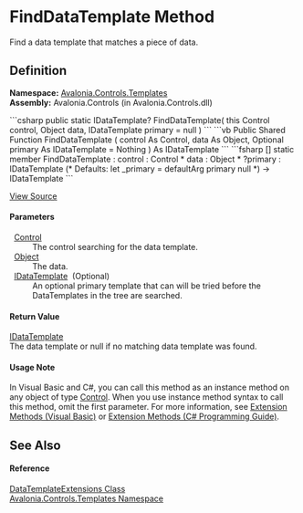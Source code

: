 # FindDataTemplate Method


Find a data template that matches a piece of data.



## Definition
**Namespace:** <a href="N_Avalonia_Controls_Templates">Avalonia.Controls.Templates</a>  
**Assembly:** Avalonia.Controls (in Avalonia.Controls.dll)

<Tabs groupId="api-code-preview">
<TabItem value="csharp" label="C#">
```csharp
public static IDataTemplate? FindDataTemplate(
	this Control control,
	Object data,
	IDataTemplate primary = null
)
```
</TabItem>
<TabItem value="vb" label="VB">
```vb
<ExtensionAttribute>
Public Shared Function FindDataTemplate ( 
	control As Control,
	data As Object,
	Optional primary As IDataTemplate = Nothing
) As IDataTemplate
```
</TabItem>
<TabItem value="fsharp" label="F#">
```fsharp
[<ExtensionAttribute>]
static member FindDataTemplate : 
        control : Control * 
        data : Object * 
        ?primary : IDataTemplate 
(* Defaults:
        let _primary = defaultArg primary null
*)
-> IDataTemplate 
```
</TabItem>
</Tabs>



<a href="https://github.com/AvaloniaUI/Avalonia/tree/master/src/Avalonia.Controls/Templates/DataTemplateExtensions.cs#L25" title="View the source code">View Source</a>



#### Parameters
<dl><dt>  <a href="T_Avalonia_Controls_Control">Control</a></dt><dd>The control searching for the data template.</dd><dt>  <a href="https://learn.microsoft.com/dotnet/api/system.object" target="_blank" rel="noopener noreferrer">Object</a></dt><dd>The data.</dd><dt>  <a href="T_Avalonia_Controls_Templates_IDataTemplate">IDataTemplate</a>  (Optional)</dt><dd>An optional primary template that can will be tried before the DataTemplates in the tree are searched.</dd></dl>

#### Return Value
<a href="T_Avalonia_Controls_Templates_IDataTemplate">IDataTemplate</a>  
The data template or null if no matching data template was found.

#### Usage Note
In Visual Basic and C#, you can call this method as an instance method on any object of type <a href="T_Avalonia_Controls_Control">Control</a>. When you use instance method syntax to call this method, omit the first parameter. For more information, see <a href="https://docs.microsoft.com/dotnet/visual-basic/programming-guide/language-features/procedures/extension-methods" target="_blank" rel="noopener noreferrer">Extension Methods (Visual Basic)</a> or <a href="https://docs.microsoft.com/dotnet/csharp/programming-guide/classes-and-structs/extension-methods" target="_blank" rel="noopener noreferrer">Extension Methods (C# Programming Guide)</a>.

## See Also


#### Reference
<a href="T_Avalonia_Controls_Templates_DataTemplateExtensions">DataTemplateExtensions Class</a>  
<a href="N_Avalonia_Controls_Templates">Avalonia.Controls.Templates Namespace</a>  

